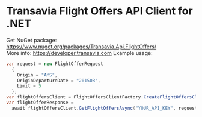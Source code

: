# Transavia Flight Offers API Client for .NET  
Get NuGet package: https://www.nuget.org/packages/Transavia.Api.FlightOffers/  
More info: https://developer.transavia.com
Example usage:  
```c#
var request = new FlightOfferRequest 
  { 
    Origin = "AMS",  
    OriginDepartureDate = "201508",  
    Limit = 5   
  };
var flightOffersClient = FlightOffersClientFactory.CreateFlightOffersClient();
var flightOfferResponse =  
  await flightOffersClient.GetFlightOffersAsync("YOUR_API_KEY", request);
```
